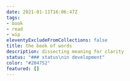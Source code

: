 ```yaml
---
date: 2021-01-11T16:06:47Z
tags: 
- book
- read
- wip
eleventyExcludeFromCollections: false
title: the book of words
description: dissecting meaning for clarity
status: "### status\nin development"
color: "#204752"
featured: []
---
```

